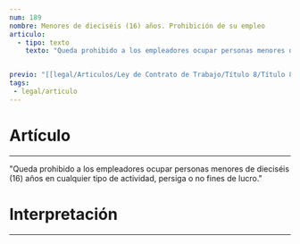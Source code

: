 ```yaml
---
num: 189
nombre: Menores de dieciséis (16) años. Prohibición de su empleo
articulo: 
  - tipo: texto
    texto: "Queda prohibido a los empleadores ocupar personas menores de dieciséis (16) años en cualquier tipo de actividad, persiga o no fines de lucro."


previo: "[[legal/Articulos/Ley de Contrato de Trabajo/Título 8/Título 8, De la prohibición del trabajo infantil y de la protección del trabajo adolecente.md|Título 8, De la prohibición del trabajo infantil y de la protección del trabajo adolecente]]"
tags: 
 - legal/articulo
---
```

# Artículo
---
"Queda prohibido a los empleadores ocupar personas menores de dieciséis (16) años en cualquier tipo de actividad, persiga o no fines de lucro."

# Interpretación
---
